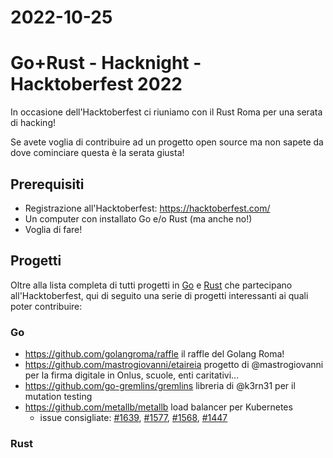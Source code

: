 # 2022-10-25

# Go+Rust - Hacknight - Hacktoberfest 2022

In occasione dell'Hacktoberfest ci riuniamo con il Rust Roma per una serata di hacking!

Se avete voglia di contribuire ad un progetto open source ma non sapete da dove cominciare questa è la serata giusta!

## Prerequisiti

- Registrazione all'Hacktoberfest: https://hacktoberfest.com/
- Un computer con installato Go e/o Rust (ma anche no!)
- Voglia di fare!

## Progetti

Oltre alla lista completa di tutti progetti in [Go](https://github.com/topics/hacktoberfest?l=go) e [Rust](https://github.com/topics/hacktoberfest?l=rust) che partecipano all'Hacktoberfest, qui di seguito una serie di progetti interessanti ai quali poter contribuire:

### Go

- https://github.com/golangroma/raffle il raffle del Golang Roma!
- https://github.com/mastrogiovanni/etaireia progetto di @mastrogiovanni per la firma digitale in Onlus, scuole, enti caritativi...
- https://github.com/go-gremlins/gremlins libreria di @k3rn31 per il mutation testing
- https://github.com/metallb/metallb load balancer per Kubernetes
  - issue consigliate: [#1639](https://github.com/metallb/metallb/issues/1639), [#1577](https://github.com/metallb/metallb/issues/1577), [#1568](https://github.com/metallb/metallb/issues/1568), [#1447](https://github.com/metallb/metallb/issues/1447)


### Rust

